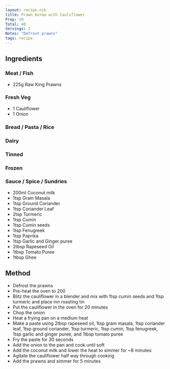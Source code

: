 ```yaml
---
layout: recipe.njk
title: Prawn Korma with Cauliflower
Prep: 10
Total: 40
Servings: 2
Notes: "Defrost prawns"
tags: recipe
---
```


## Ingredients

### Meat / Fish

- 225g Raw King Prawns

### Fresh Veg

- 1 Cauliflower
- 1 Onion

### Bread / Pasta / Rice

### Dairy

### Tinned

### Frozen

### Sauce / Spice / Sundries

- 200ml Coconut milk
- 1tsp Gram Masala
- 1tsp Ground Coriander
- 1tsp Coriander Leaf
- 2tsp Turmeric
- 1tsp Cumin
- 1tsp Cumin seeds
- 1tsp Fenugreek
- 1tsp Paprika
- 1tsp Garlic and Ginger puree
- 2tbsp Rapeseed Oil
- 1tbsp Tomato Puree
- 1tbsp Ghee



## Method

- Defrost the prawns
- Pre-heat the oven to 200
- Blitz the cauliflower in a blender and mix with 1tsp cumin seeds and 1tsp turmeric and place inn roasting tin
- Put the cauliflower in the oven for 20 minutes
- Chop the onion
- Heat a frying pan on a medium heat
- Make a paste using 2tbsp rapeseed oil, 1tsp gram masala, 1tsp coriander leaf, 1tsp ground coriander, 1tsp turmeric, 1tsp cumin, 1tsp fenugreek, 1tsp garlic and ginger puree, and 1tbsp tomato puree
- Fry the paste for 30 seconds
- Add the onion to the pan and cook until soft
- Add the coconut milk and lower the heat to simmer for ~8 minutes
- Agitate the cauliflower half way through cooking
- Add the prawns and simmer for 5 minutes